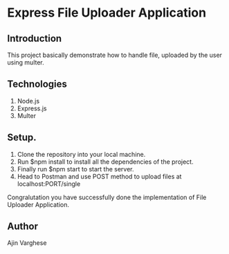 # Express File Uploader Application

## Introduction

This project basically demonstrate how to handle file, uploaded by the user using multer.

## Technologies

1. Node.js
2. Express.js
3. Multer

## Setup.

1. Clone the repository into your local machine.
2. Run $npm install to install all the dependencies of the project.
3. Finally run $npm start to start the server.
4. Head to Postman and use POST method to upload files at localhost:PORT/single

Congralutation you have successfully done the implementation of File Uploader Application.

## Author

Ajin Varghese